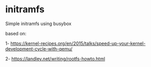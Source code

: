 # initramfs

Simple initramfs using busybox

based on:

1- https://kernel-recipes.org/en/2015/talks/speed-up-your-kernel-development-cycle-with-qemu/

2- https://landley.net/writing/rootfs-howto.html
